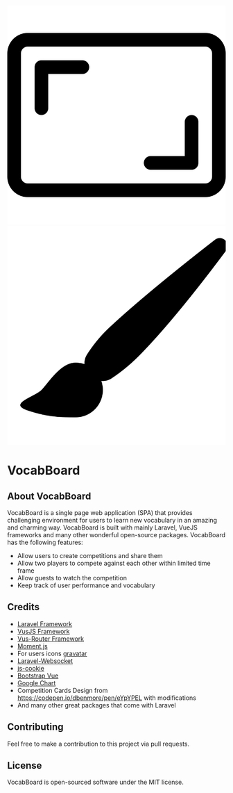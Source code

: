 <div class="row" align="center">
<p>
<img src="public/svg/board.svg">
<img src="public/svg/brush.svg">
</p>
</div>


<h1> VocabBoard </h1>

## About VocabBoard
VocabBoard is a single page web application (SPA) that provides challenging environment for users to learn new vocabulary in an amazing and charming way. VocabBoard is built with mainly Laravel, VueJS frameworks and many other wonderful open-source packages. VocabBoard has the following features:

- Allow users to create competitions and share them
- Allow two players to compete against each other within limited time frame
- Allow guests to watch the competition
- Keep track of user performance and vocabulary

## Credits
- [Laravel Framework](https://github.com/laravel/laravel)
- [VusJS Framework](https://github.com/vuejs/vue)
- [Vus-Router Framework](https://github.com/vuejs/vue-router)
- [Moment.js](https://momentjs.com/)
- For users icons [gravatar](https://www.gravatar.com/avatar)
- [Laravel-Websocket](https://beyondco.de/docs/laravel-websockets/getting-started/introduction)
- [js-cookie](https://github.com/js-cookie/js-cookie)
- [Bootstrap Vue](https://bootstrap-vue.org/)
- [Google Chart](https://developers.google.com/chart)
- Competition Cards Design from https://codepen.io/dbenmore/pen/eYpYPEL with modifications
- And many other great packages that come with Laravel



## Contributing

Feel free to make a contribution to this project via pull requests.


## License

VocabBoard is open-sourced software under the MIT license.
